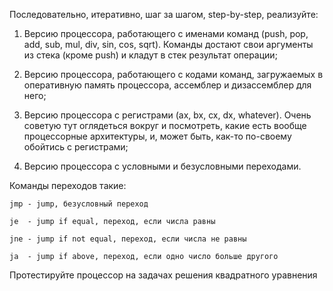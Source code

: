 Последовательно, итеративно, шаг за шагом, step-by-step, pеализуйте:    

1. Версию процессора, работающего с именами команд (push, pop, add, sub, mul, div, sin, cos, sqrt). Команды достают свои аргументы из стека (кроме push) и кладут в стек результат операции;

2. Версию процессора, работающего с кодами команд, загружаемых в оперативную память процессора, ассемблер и дизассемблер для него;

3. Версию процессора с регистрами (ax, bx, cx, dx, whatever). Очень советую тут оглядеться вокруг и посмотреть, какие есть вообще процессорные архитектуры, и, может быть, как-то по-своему обойтись с регистрами;

4. Версию процессора с условными и безусловными переходами. 

Команды переходов такие:

    jmp - jump, безусловный переход
   
    je  - jump if equal, переход, если числа равны
   
    jne - jump if not equal, переход, если числа не равны
   
    ja  - jump if above, переход, если одно число больше другого
 
   
Протестируйте процессор на задачах решения квадратного уравнения
   
